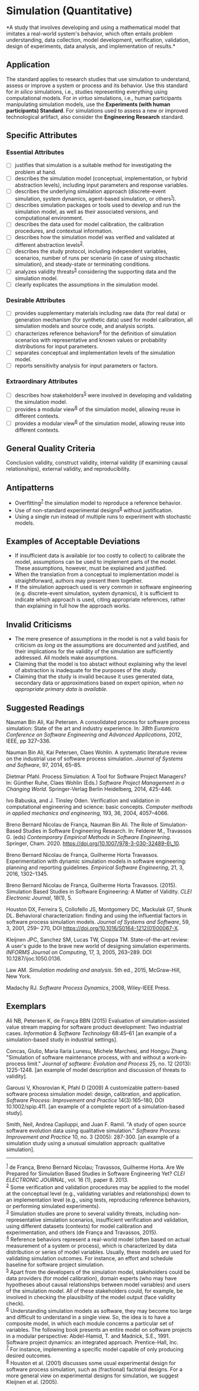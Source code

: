 # Simulation (Quantitative)
<standard name="Simulation">
*A study that involves developing and using a mathematical model that imitates a real-world system's behavior, which often entails problem understanding, data collection, model development, verification, validation, design of experiments, data analysis, and implementation of results.*

## Application

The standard applies to research studies that use simulation to understand, assess or improve a system or process and its behavior. Use this standard for _in silico_ simulations, i.e., studies representing everything using computational models. For _in virtuo_ simulations, i.e., human participants manipulating simulation models, use the **Experiments (with human participants) Standard**. For simulations used to assess a new or improved technological artifact, also consider the **Engineering Research** standard.

## Specific Attributes

### Essential Attributes
<checklist name="Essential">

- [ ] justifies that simulation is a suitable method for investigating the problem at hand.
- [ ] describes the simulation model (conceptual, implementation, or hybrid abstraction levels), including input parameters and response variables.
- [ ] describes the underlying simulation approach (discrete-event simulation, system dynamics, agent-based simulation, or others<sup>[1](#myfootnote1)</sup>).
- [ ] describes simulation packages or tools used to develop and run the simulation model, as well as their associated versions, and computational environment.
- [ ] describes the data used for model calibration, the calibration procedures, and contextual information.
- [ ] describes how the simulation model was verified and validated at different abstraction levels<sup>[2](#myfootnote2)</sup>.
- [ ] describes the study protocol, including independent variables, scenarios, number of runs per scenario (in case of using stochastic simulation), and steady-state or terminating conditions.
- [ ] analyzes validity threats<sup>[3](#myfootnote3)</sup> considering the supporting data and the simulation model.
- [ ] clearly explicates the assumptions in the simulation model.

</checklist>
    
### Desirable Attributes
<checklist name="Desirable">

- [ ] provides supplementary materials including raw data (for real data) or generation mechanism (for synthetic data) used for model calibration, all simulation models and source code, and analysis scripts.
- [ ] characterizes reference behaviors<sup>[4](#myfootnote4)</sup>
for the definition of simulation scenarios with representative and known values or probability distributions for input parameters.
- [ ] separates conceptual and implementation levels of the simulation model.
- [ ] reports sensitivity analysis for input parameters or factors.

</checklist>
    
### Extraordinary Attributes
<checklist name="Extraordinary">

- [ ] describes how stakeholders<sup>[5](#myfootnote5)</sup> were involved in developing and validating the simulation model.
- [ ] provides a modular view<sup>[6](#myfootnote6)</sup> of the simulation model, allowing reuse in different contexts.
- [ ] provides a modular view<sup>[6](#myfootnote6)</sup> of the simulation model, allowing reuse into different contexts.
</checklist>

## General Quality Criteria

Conclusion validity, construct validity, internal validity (if examining causal relationships), external validity, and reproducibility.

## Antipatterns

- Overfitting<sup>[7](#myfootnote7)</sup>
the simulation model to reproduce a reference behavior.
- Use of non-standard experimental designs<sup>[8](#myfootnote8)</sup>
without justification.
- Using a single run instead of multiple runs to experiment with stochastic models.

## Examples of Acceptable Deviations

- If insufficient data is available (or too costly to collect) to calibrate the model, assumptions can be used to implement parts of the model. These assumptions, however, must be explained and justified.
- When the translation from a conceptual to implementation model is straightforward, authors may present them together.
- If the simulation approach used is very common in software engineering (e.g. discrete-event simulation, system dynamics), it is sufficient to indicate which approach is used, citing appropriate references, rather than explaining in full how the approach works.

## Invalid Criticisms

- The mere presence of assumptions in the model is not a valid basis for criticism _as long as_ the assumptions are documented and justified, and their implications for the validity of the simulation are sufficiently addressed. All models make assumptions.
- Claiming that the model is too abstact without explaining why the level of abstraction is inadequate for the purposes of the study. 
- Claiming that the study is invalid because it uses generated data, secondary data or approximations based on expert opinion, _when no appropriate primary data is available_. 

## Suggested Readings

Nauman Bin Ali, Kai Petersen. A consolidated process for software process simulation: State of the art and industry experience. In: _38th Euromicro Conference on Software Engineering and Advanced Applications_, 2012, IEEE, pp 327–336.  

Nauman Bin Ali, Kai Petersen, Claes Wohlin. A systematic literature review on the industrial use of software process simulation. _Journal of Systems and Software_, 97, 2014, 65–85.  

Dietmar Pfahl. Process Simulation: A Tool for Software Project Managers? In: Günther Ruhe, Claes Wohlin (Eds.) _Software Project Management in a Changing World._ Springer-Verlag Berlin Heidelberg, 2014, 425-446.  

Ivo Babuska, and J. Tinsley Oden. Verification and validation in computational engineering and science: basic concepts. _Computer methods in applied mechanics and engineering_, 193, 36, 2004, 4057–4066.  

Breno Bernard Nicolau de França, Nauman Bin Ali. The Role of Simulation-Based Studies in Software Engineering Research. In: Felderer M., Travassos G. (eds) _Contemporary Empirical Methods in Software Engineering_. Springer, Cham. 2020. https://doi.org/10.1007/978-3-030-32489-6\_10.  

Breno Bernard Nicolau de França, Guilherme Horta Travassos. Experimentation with dynamic simulation models in software engineering: planning and reporting guidelines. _Empirical Software Engineering_, 21, 3, 2016, 1302–1345.  

Breno Bernard Nicolau de França, Guilherme Horta Travassos. (2015). Simulation Based Studies in Software Engineering: A Matter of Validity. _CLEI Electronic Journal_, 18(1), 5.  

Houston DX, Ferreira S, Collofello JS, Montgomery DC, Mackulak GT, Shunk DL. Behavioral characterization: finding and using the influential factors in software process simulation models. _Journal of Systems and Software_, 59, 3, 2001, 259– 270, DOI https://doi.org/10.1016/S0164-1212(01)00067-X.  

Kleijnen JPC, Sanchez SM, Lucas TW, Cioppa TM. State-of-the-art review: A user&#39;s guide to the brave new world of designing simulation experiments. _INFORMS Journal on Computing_, 17, 3, 2005, 263–289. DOI 10.1287/ijoc.1050.0136.  

Law AM. _Simulation modeling and analysis_. 5th ed., 2015, McGraw-Hill, New York.  

Madachy RJ. _Software Process Dynamics_, 2008, Wiley-IEEE Press.

## Exemplars

Ali NB, Petersen K, de França BBN (2015) Evaluation of simulation-assisted value stream mapping for software product development: Two industrial cases. _Information &amp; Software Technology_ 68:45–61 [an example of a simulation-based study in industrial settings].  

Concas, Giulio, Maria Ilaria Lunesu, Michele Marchesi, and Hongyu Zhang. &quot;Simulation of software maintenance process, with and without a work‐in‐process limit.&quot; _Journal of software: Evolution and Process_ 25, no. 12 (2013): 1225-1248. [an example of model description and discussion of threats to validity].  

Garousi V, Khosrovian K, Pfahl D (2009) A customizable pattern-based software process simulation model: design, calibration, and application. _Software Process: Improvement and Practice_ 14(3):165–180, DOI 10.1002/spip.411. [an example of a complete report of a simulation-based study].  

Smith, Neil, Andrea Capiluppi, and Juan F. Ramil. &quot;A study of open source software evolution data using qualitative simulation.&quot; _Software Process: Improvement and Practice_ 10, no. 3 (2005): 287-300. [an example of a simulation study using a unusual simulation approach: qualitative simulation].  

---
<footnote><sup>[1](#myfootnote1)</sup> de França, Breno Bernard Nicolau; Travassos, Guilherme Horta. Are We Prepared for Simulation Based Studies in Software Engineering Yet? _CLEI ELECTRONIC JOURNAL_, vol. 16 (1), paper 8. 2013.</footnote><br>
<footnote><sup>[2](#myfootnote2)</sup> Some verification and validation procedures may be applied to the model at the conceptual level (e.g., validating variables and relationships) down to an implementation level (e.g., using tests, reproducing reference behaviors, or performing simulated experiments).</footnote><br>
<footnote><sup>[3](#myfootnote3)</sup> Simulation studies are prone to several validity threats, including non-representative simulation scenarios, insufficient verification and validation, using different datasets (contexts) for model calibration and experimentation, and others (de França and Travassos, 2015).</footnote><br>
<footnote><sup>[4](#myfootnote4)</sup> Reference behaviors represent a real-world model (often based on actual measurement of a system or process), which is characterized by data distribution or series of model variables. Usually, these models are used for validating simulation outcomes. For instance, an effort and schedule baseline for software project simulation.</footnote><br>
<footnote><sup>[5](#myfootnote5)</sup> Apart from the developers of the simulation model, stakeholders could be data providers (for model calibration), domain experts (who may have hypotheses about causal relationships between model variables) and users of the simulation model. All of these stakeholders could, for example, be involved in checking the plausibility of the model output (face validity check).</footnote><br>
<footnote><sup>[6](#myfootnote6)</sup> Understanding simulation models as software, they may become too large and difficult to understand in a single view. So, the idea is to have a composite model, in which each module concerns a particular set of variables. The following book presents an entire model on software projects in a modular perspective: Abdel-Hamid, T. and Madnick, S.E., 1991. Software project dynamics: an integrated approach. Prentice-Hall, Inc.</footnote><br>
<footnote><sup>[7](#myfootnote7)</sup> For instance, implementing a specific model capable of only producing desired outcomes.</footnote><br>
<footnote><sup>[8](#myfootnote8)</sup> Houston et al. (2001) discusses some usual experimental design for software process simulation, such as (fractional) factorial designs. For a more general view on experimental designs for simulation, we suggest Kleijnen et al. (2005).</footnote><br>
</standard>

